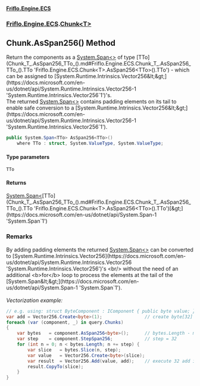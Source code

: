 #### [Friflo.Engine.ECS](index.md 'index')
### [Friflo.Engine.ECS](Friflo.Engine.ECS.md 'Friflo.Engine.ECS').[Chunk&lt;T&gt;](Chunk_T_.md 'Friflo.Engine.ECS.Chunk<T>')

## Chunk<T>.AsSpan256<TTo>() Method

Return the components as a [System.Span&lt;&gt;](https://docs.microsoft.com/en-us/dotnet/api/System.Span-1 'System.Span`1') of type [TTo](Chunk_T_.AsSpan256_TTo_().md#Friflo.Engine.ECS.Chunk_T_.AsSpan256_TTo_().TTo 'Friflo.Engine.ECS.Chunk<T>.AsSpan256<TTo>().TTo') - which can be assigned to [System.Runtime.Intrinsics.Vector256&lt;&gt;](https://docs.microsoft.com/en-us/dotnet/api/System.Runtime.Intrinsics.Vector256-1 'System.Runtime.Intrinsics.Vector256`1')'s.<br/>
The returned [System.Span&lt;&gt;](https://docs.microsoft.com/en-us/dotnet/api/System.Span-1 'System.Span`1') contains padding elements on its tail to enable safe conversion to a [System.Runtime.Intrinsics.Vector256&lt;&gt;](https://docs.microsoft.com/en-us/dotnet/api/System.Runtime.Intrinsics.Vector256-1 'System.Runtime.Intrinsics.Vector256`1').

```csharp
public System.Span<TTo> AsSpan256<TTo>()
    where TTo : struct, System.ValueType, System.ValueType;
```
#### Type parameters

<a name='Friflo.Engine.ECS.Chunk_T_.AsSpan256_TTo_().TTo'></a>

`TTo`

#### Returns
[System.Span&lt;](https://docs.microsoft.com/en-us/dotnet/api/System.Span-1 'System.Span`1')[TTo](Chunk_T_.AsSpan256_TTo_().md#Friflo.Engine.ECS.Chunk_T_.AsSpan256_TTo_().TTo 'Friflo.Engine.ECS.Chunk<T>.AsSpan256<TTo>().TTo')[&gt;](https://docs.microsoft.com/en-us/dotnet/api/System.Span-1 'System.Span`1')

### Remarks
By adding padding elements the returned [System.Span&lt;&gt;](https://docs.microsoft.com/en-us/dotnet/api/System.Span-1 'System.Span`1') can be converted to [System.Runtime.Intrinsics.Vector256](https://docs.microsoft.com/en-us/dotnet/api/System.Runtime.Intrinsics.Vector256 'System.Runtime.Intrinsics.Vector256')'s <br/>
without the need of an additional <b>for</b> loop to process the elements at the tail of the [System.Span&lt;&gt;](https://docs.microsoft.com/en-us/dotnet/api/System.Span-1 'System.Span`1').<br/><br/><i>Vectorization example:</i><br/>

```csharp
// e.g. using: struct ByteComponent : IComponent { public byte value; }
var add = Vector256.Create<byte>(1);                // create byte[32] vector - all values = 1
foreach (var (component, _) in query.Chunks)
{    
    var bytes   = component.AsSpan256<byte>();      // bytes.Length - multiple of 32
    var step    = component.StepSpan256;            // step = 32
    for (int n = 0; n < bytes.Length; n += step) {
        var slice   = bytes.Slice(n, step);
        var value   = Vector256.Create<byte>(slice);
        var result  = Vector256.Add(value, add);    // execute 32 add instructions at once
        result.CopyTo(slice);
    }
}
```